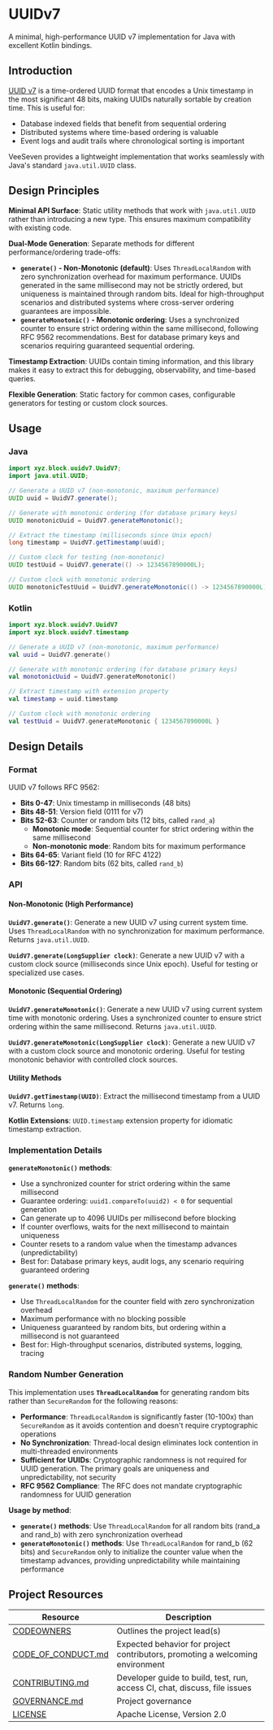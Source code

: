 # UUIDv7

A minimal, high-performance UUID v7 implementation for Java with excellent Kotlin bindings.

## Introduction

[UUID v7](https://www.rfc-editor.org/rfc/rfc9562.html#name-uuid-version-7) is a time-ordered UUID format that encodes a Unix timestamp in the most significant 48 bits, making UUIDs naturally sortable by creation time. This is useful for:

- Database indexed fields that benefit from sequential ordering
- Distributed systems where time-based ordering is valuable
- Event logs and audit trails where chronological sorting is important

VeeSeven provides a lightweight implementation that works seamlessly with Java's standard `java.util.UUID` class.

## Design Principles

**Minimal API Surface**: Static utility methods that work with `java.util.UUID` rather than introducing a new type. This ensures maximum compatibility with existing code.

**Dual-Mode Generation**: Separate methods for different performance/ordering trade-offs:
- **`generate()` - Non-Monotonic (default)**: Uses `ThreadLocalRandom` with zero synchronization overhead for maximum performance. UUIDs generated in the same millisecond may not be strictly ordered, but uniqueness is maintained through random bits. Ideal for high-throughput scenarios and distributed systems where cross-server ordering guarantees are impossible.
- **`generateMonotonic()` - Monotonic ordering**: Uses a synchronized counter to ensure strict ordering within the same millisecond, following RFC 9562 recommendations. Best for database primary keys and scenarios requiring guaranteed sequential ordering.

**Timestamp Extraction**: UUIDs contain timing information, and this library makes it easy to extract this for debugging, observability, and time-based queries.

**Flexible Generation**: Static factory for common cases, configurable generators for testing or custom clock sources.

## Usage

### Java

```java
import xyz.block.uuidv7.UuidV7;
import java.util.UUID;

// Generate a UUID v7 (non-monotonic, maximum performance)
UUID uuid = UuidV7.generate();

// Generate with monotonic ordering (for database primary keys)
UUID monotonicUuid = UuidV7.generateMonotonic();

// Extract the timestamp (milliseconds since Unix epoch)
long timestamp = UuidV7.getTimestamp(uuid);

// Custom clock for testing (non-monotonic)
UUID testUuid = UuidV7.generate(() -> 1234567890000L);

// Custom clock with monotonic ordering
UUID monotonicTestUuid = UuidV7.generateMonotonic(() -> 1234567890000L);
```

### Kotlin

```kotlin
import xyz.block.uuidv7.UuidV7
import xyz.block.uuidv7.timestamp

// Generate a UUID v7 (non-monotonic, maximum performance)
val uuid = UuidV7.generate()

// Generate with monotonic ordering (for database primary keys)
val monotonicUuid = UuidV7.generateMonotonic()

// Extract timestamp with extension property
val timestamp = uuid.timestamp

// Custom clock with monotonic ordering
val testUuid = UuidV7.generateMonotonic { 1234567890000L }
```

## Design Details

### Format

UUID v7 follows RFC 9562:
- **Bits 0-47**: Unix timestamp in milliseconds (48 bits)
- **Bits 48-51**: Version field (0111 for v7)
- **Bits 52-63**: Counter or random bits (12 bits, called `rand_a`)
  - **Monotonic mode**: Sequential counter for strict ordering within the same millisecond
  - **Non-monotonic mode**: Random bits for maximum performance
- **Bits 64-65**: Variant field (10 for RFC 4122)
- **Bits 66-127**: Random bits (62 bits, called `rand_b`)

### API

#### Non-Monotonic (High Performance)

**`UuidV7.generate()`**: Generate a new UUID v7 using current system time. Uses `ThreadLocalRandom` with no synchronization for maximum performance. Returns `java.util.UUID`.

**`UuidV7.generate(LongSupplier clock)`**: Generate a new UUID v7 with a custom clock source (milliseconds since Unix epoch). Useful for testing or specialized use cases.

#### Monotonic (Sequential Ordering)

**`UuidV7.generateMonotonic()`**: Generate a new UUID v7 using current system time with monotonic ordering. Uses a synchronized counter to ensure strict ordering within the same millisecond. Returns `java.util.UUID`.

**`UuidV7.generateMonotonic(LongSupplier clock)`**: Generate a new UUID v7 with a custom clock source and monotonic ordering. Useful for testing monotonic behavior with controlled clock sources.

#### Utility Methods

**`UuidV7.getTimestamp(UUID)`**: Extract the millisecond timestamp from a UUID v7. Returns `long`.

**Kotlin Extensions**: `UUID.timestamp` extension property for idiomatic timestamp extraction.

### Implementation Details

**`generateMonotonic()` methods**:
- Use a synchronized counter for strict ordering within the same millisecond
- Guarantee ordering: `uuid1.compareTo(uuid2) < 0` for sequential generation
- Can generate up to 4096 UUIDs per millisecond before blocking
- If counter overflows, waits for the next millisecond to maintain uniqueness
- Counter resets to a random value when the timestamp advances (unpredictability)
- Best for: Database primary keys, audit logs, any scenario requiring guaranteed ordering

**`generate()` methods**:
- Use `ThreadLocalRandom` for the counter field with zero synchronization overhead
- Maximum performance with no blocking possible
- Uniqueness guaranteed by random bits, but ordering within a millisecond is not guaranteed
- Best for: High-throughput scenarios, distributed systems, logging, tracing

### Random Number Generation

This implementation uses **`ThreadLocalRandom`** for generating random bits rather than `SecureRandom` for the following reasons:

- **Performance**: `ThreadLocalRandom` is significantly faster (10-100x) than `SecureRandom` as it avoids contention and doesn't require cryptographic operations
- **No Synchronization**: Thread-local design eliminates lock contention in multi-threaded environments
- **Sufficient for UUIDs**: Cryptographic randomness is not required for UUID generation. The primary goals are uniqueness and unpredictability, not security
- **RFC 9562 Compliance**: The RFC does not mandate cryptographic randomness for UUID generation

**Usage by method**:
- **`generate()` methods**: Use `ThreadLocalRandom` for all random bits (rand_a and rand_b) with zero synchronization overhead
- **`generateMonotonic()` methods**: Use `ThreadLocalRandom` for rand_b (62 bits) and `SecureRandom` only to initialize the counter value when the timestamp advances, providing unpredictability while maintaining performance

## Project Resources

| Resource                                   | Description                                                                    |
| ------------------------------------------ | ------------------------------------------------------------------------------ |
| [CODEOWNERS](./CODEOWNERS)                 | Outlines the project lead(s)                                                   |
| [CODE_OF_CONDUCT.md](./CODE_OF_CONDUCT.md) | Expected behavior for project contributors, promoting a welcoming environment |
| [CONTRIBUTING.md](./CONTRIBUTING.md)       | Developer guide to build, test, run, access CI, chat, discuss, file issues     |
| [GOVERNANCE.md](./GOVERNANCE.md)           | Project governance                                                             |
| [LICENSE](./LICENSE)                       | Apache License, Version 2.0                                                    |
